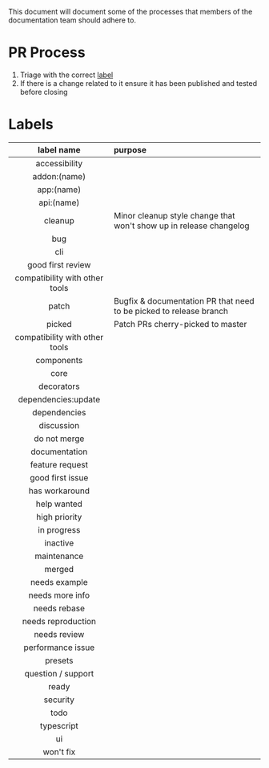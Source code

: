 This document will document some of the processes that members of the documentation team should adhere to.

# PR Process

1. Triage with the correct [label](#labels)
2. If there is a change related to it ensure it has been published and tested before closing

# Labels

| label name  | purpose |
|:--------------:|:------------|
| accessibility | |
| addon:(name) | |
| app:(name) | |
| api:(name) | |
| cleanup | Minor cleanup style change that won't show up in release changelog |
| bug | |
| cli | |
| good first review | |
| compatibility with other tools | |
| patch | Bugfix & documentation PR that need to be picked to release branch |
| picked | Patch PRs cherry-picked to master |
| compatibility with other tools | |
| components | |
| core | |
| decorators | |
| dependencies:update | |
| dependencies | |
| discussion | |
| do not merge | |
| documentation | |
| feature request | |
| good first issue | |
| has workaround | |
| help wanted | |
| high priority | |
| in progress | |
| inactive | |
| maintenance | |
| merged | |
| needs example | |
| needs more info | |
| needs rebase | |
| needs reproduction | |
| needs review | |
| performance issue | |
| presets | |
| question / support | |
| ready | |
| security | |
| todo | |
| typescript | |
| ui | |
| won't fix | |
